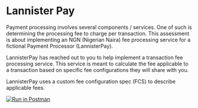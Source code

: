 # Lannister Pay
Payment processing involves several components / services. One of such is determining the processing fee to charge per transaction. This assessment is about implementing an NGN (Nigerian Naira) fee processing service for a fictional Payment Processor (LannisterPay).

LannisterPay has reached out to you to help implement a transaction fee processing service. This service is meant to calculate the fee applicable to a transaction based on specific fee configurations they will share with you.

LannisterPay uses a custom fee configuration spec (FCS) to describe applicable fees.

[![Run in Postman](https://run.pstmn.io/button.svg)](https://god.gw.postman.com/run-collection/20148618-55c18473-f6ba-4b96-9a9a-4f1f2067feaa?action=collection%2Ffork&collection-url=entityId%3D20148618-55c18473-f6ba-4b96-9a9a-4f1f2067feaa%26entityType%3Dcollection%26workspaceId%3D30f17627-6b2e-4f12-baff-c5fa34fd8e0c)
